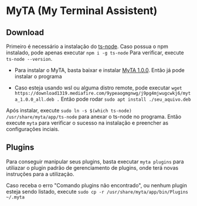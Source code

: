 # MyTA (My Terminal Assistent)


## Download
Primeiro é necessário a instalação do [ts-node](https://github.com/TypeStrong/ts-node).
Caso possua o npm instalado, pode apenas executar `npm i -g ts-node`
Para verificar, execute `ts-node --version`.

* Para instalar o MyTA, basta baixar e instalar [MyTA 1.0.0](https://download1319.mediafire.com/9ypeaogmgnwg/j9pg4mjwugcwkj6/myta_1.0.0_all.deb). Então já pode instalar o programa

* Caso esteja usando wsl ou alguma distro remote, pode executar `wget https://download1319.mediafire.com/9ypeaogmgnwg/j9pg4mjwugcwkj6/myta_1.0.0_all.deb .`
Então pode rodar `sudo apt install ./seu_aquivo.deb`

Após instalar, execute `sudo ln -s $(which ts-node) /usr/share/myta/app/ts-node` para anexar o ts-node no programa.
Então execute `myta` para verificar o sucesso na instalação e preencher as configurações inciais.

## Plugins
Para conseguir manipular seus plugins, basta executar `myta plugins` para utiliazar o plugin padrão de gerenciamento de plugins, onde terá novas instruções para a utilização.

Caso receba o erro "Comando plugins não encontrado", ou nenhum plugin esteja sendo listado, execute `sudo cp -r /usr/share/myta/app/bin/Plugins ~/.myta`
